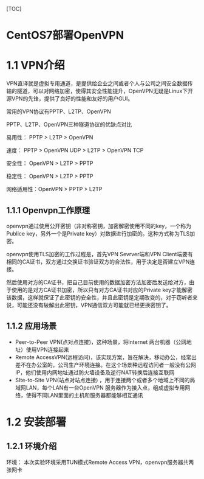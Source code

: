 [TOC]









# CentOS7部署OpenVPN

# 1.1 VPN介绍

​	VPN直译就是虚拟专用通道，是提供给企业之间或者个人与公司之间安全数据传输的隧道，可以对网络加密，使得其安全性能提升，OpenVPN无疑是Linux下开源VPN的先锋，提供了良好的性能和友好的用户GUI。

常用的VPN协议有PPTP、L2TP、OpenVPN

PPTP、L2TP、OpenVPN三种隧道协议的优缺点对比

易用性： PPTP > L2TP > OpenVPN

速度： PPTP > OpenVPN UDP > L2TP > OpenVPN TCP

安全性： OpenVPN > L2TP > PPTP

稳定性： OpenVPN > L2TP > PPTP

网络适用性：OpenVPN > PPTP > L2TP



## 1.1.1 Openvpn工作原理

openvpn通过使用公开密钥（非对称密钥，加密解密使用不同的key，一个称为Publice key，另外一个是Private key）对数据进行加密的。这种方式称为TLS加密。

openvpn使用TLS加密的工作过程是，首先VPN Sevrver端和VPN Client端要有相同的CA证书，双方通过交换证书验证双方的合法性，用于决定是否建立VPN连接。

然后使用对方的CA证书，把自己目前使用的数据加密方法加密后发送给对方，由于使用的是对方CA证书加密，所以只有对方CA证书对应的Private key才能解密该数据，这样就保证了此密钥的安全性，并且此密钥是定期改变的，对于窃听者来说，可能还没有破解出此密钥，VPN通信双方可能就已经更换密钥了。



## 1.1.2 应用场景

- Peer-to-Peer VPN(点对点连接)，这种场景，将Internet 两台机器（公网地址）使用VPN连接起来
- Remote AccessVPN(远程访问)，该实现方案，旨在解决，移动办公，经常出差不在办公室的，公司生产环境连接。在这个场景种远程访问者一般没有公网IP，他们使用内网地址通过防火墙设备及逆行NAT转换后连接互联网
- SIte-to-Site VPN(站点对站点连接) ，用于连接两个或者多个地域上不同的局域网LAN，每个LAN有一台OpenVPN
  服务器作为接入点，组成虚拟专用网络，使得不同LAN里面的主机和服务器都能够相互通讯



# 1.2 安装部署



## 1.2.1 环境介绍



环境：
本次实验环境采用TUN模式Remote Access VPN，openvpn服务器共两张网卡























